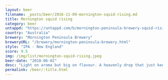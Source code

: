 ```yaml
---
layout: beer
filename: _posts/beer/2016-11-09-mornington-squid-rising.md
title: Mornington squid rising
category: beer
untappd: "https://untappd.com/b/mornington-peninsula-brewery-squid-rising/2314109"
country: "Australia"
brewery: "Mornington Peninsula Brewery"
breweryURL: "/brewery/mornington-peninsula-brewery.html"
style: "IPA - New England"
score: 9.5
img: /img/list/mornington-squid-rising.jpeg
beer-date: "2018-06-02"
desc: "Light on aroma but big on flavour. A heavenly drop that just keeps you coming back for more. In under 15 minutes the delicious liquid was gone and then I felt as if something was now missing from my life. I know I could buy another can but right now"
permalink: /beer/:title.html
---
```

